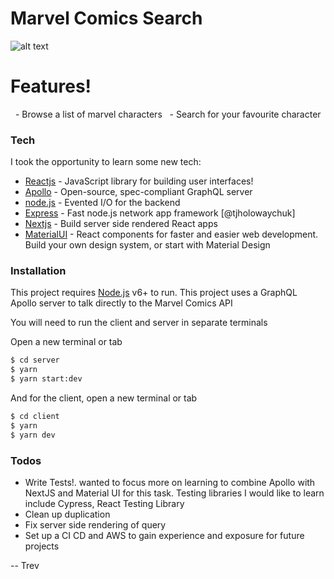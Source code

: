 # Marvel Comics Search


![alt text](https://i.pinimg.com/originals/c0/2f/af/c02faf5610752ab14459b8ba60136a56.gif "Marvel comics")

# Features!

  - Browse a list of marvel characters
  - Search for your favourite character




### Tech

I took the opportunity to learn some new tech:

* [Reactjs](https://reactjs.org/) - JavaScript library for building user interfaces!
* [Apollo](https://www.apollographql.com/docs/apollo-server/) - Open-source, spec-compliant GraphQL server
* [node.js](http://nodejs.org) - Evented I/O for the backend
* [Express](http://expressjs.com) - Fast node.js network app framework [@tjholowaychuk]
* [Nextjs](https://nextjs.org/docs/getting-started) - Build server side rendered React apps
* [MaterialUI](https://material-ui.com/) - React components for faster and easier web development. Build your own design system, or start with Material Design



### Installation

This project requires [Node.js](https://nodejs.org/) v6+ to run.
This project uses a GraphQL Apollo server to talk directly to the Marvel Comics API

You will need to run the client and server in separate terminals

Open a new terminal or tab
```sh
$ cd server
$ yarn
$ yarn start:dev
```

And for the client, open a new terminal or tab
```sh
$ cd client
$ yarn
$ yarn dev
```

### Todos

* Write Tests!. 
wanted to focus more on learning to combine Apollo with NextJS and Material UI for this task. Testing libraries I would like to learn include Cypress, React Testing Library
* Clean up duplication 
* Fix server side rendering of query
* Set up a CI CD and AWS to gain experience and exposure for future projects
 








-- 
Trev